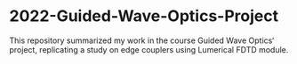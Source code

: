 # 2022-Guided-Wave-Optics-Project
This repository summarized my work in the course Guided Wave Optics‘ project, replicating a study on edge couplers using Lumerical FDTD module.
